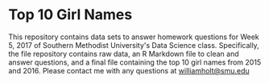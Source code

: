 Top 10 Girl Names
===================

This repository contains data sets to answer homework questions for Week 5, 2017 of Southern Methodist University's Data Science class.
Specifically, the file repository contains raw data, an R Markdown file to clean and answer questions, and a final file containing the top 10 girl names from 2015 and 2016. 
Please contact me with any questions at williamholt@smu.edu
